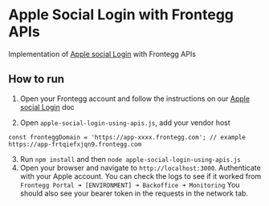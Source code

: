 # Apple Social Login with Frontegg APIs
Implementation of [Apple social Login](https://docs.frontegg.com/docs/apple-login) with Frontegg APIs

## How to run

1. Open your Frontegg account and follow the instructions on our [Apple social Login](https://docs.frontegg.com/docs/apple-login) doc

2. Open `apple-social-login-using-apis.js`, add your vendor host

```
const fronteggDomain = 'https://app-xxxx.frontegg.com'; // example https://app-frtqiefxjqn9.frontegg.com
```

3. Run `npm install` and then `node apple-social-login-using-apis.js`
4. Open your browser and navigate to `http://localhost:3000`. Authenticate with your Apple account.
You can check the logs to see if it worked from `Frontegg Portal ➜ [ENVIRONMENT] ➜ Backoffice ➜ Monitoring`
You should also see your bearer token in the requests in the network tab.
